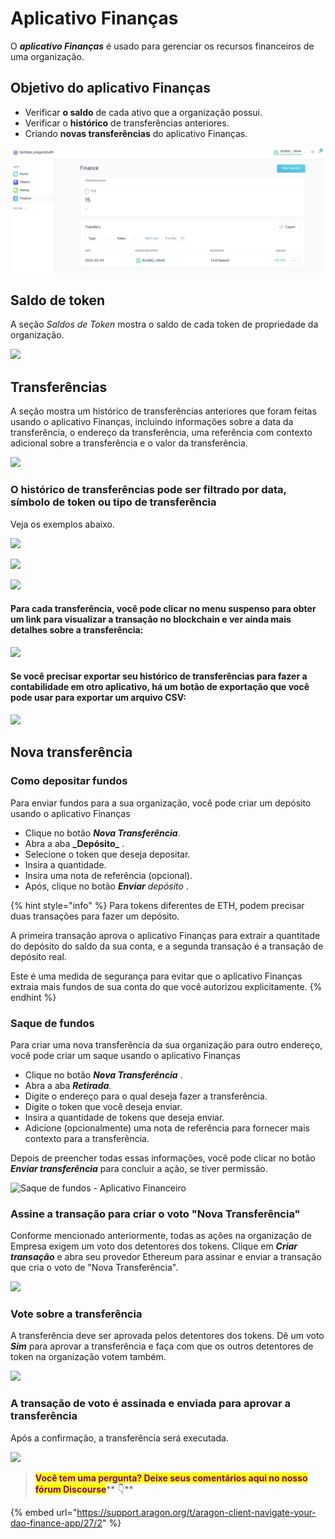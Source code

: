 # Aplicativo Finanças

O _**aplicativo Finanças**_ é usado para gerenciar os recursos financeiros de uma organização.

## Objetivo do aplicativo Finanças <a href="#purpose-of-the-finance-app" id="purpose-of-the-finance-app"></a>

* Verificar **o saldo** de cada ativo que a organização possui.
* Verificar o **histórico** de transferências anteriores.
* Criando **novas transferências** do aplicativo Finanças.

![](<../../../../.gitbook/assets/Schermata 2022-02-09 alle 09.52.02.png>)

## **Saldo de token** <a href="#token-balance" id="token-balance"></a>

A seção _Saldos de Token_ mostra o saldo de cada token de propriedade da organização.

![](https://d33v4339jhl8k0.cloudfront.net/docs/assets/5c98a4fe0428633d2cf3fcf7/images/5d8a62772c7d3a7e9ae190b0/file-eLUV9SRU2y.png)

## **Transferências** <a href="#transfers" id="transfers"></a>

A seção mostra um histórico de transferências anteriores que foram feitas usando o aplicativo Finanças, incluindo informações sobre a data da transferência, o endereço da transferência, uma referência com contexto adicional sobre a transferência e o valor da transferência.

![](https://d33v4339jhl8k0.cloudfront.net/docs/assets/5c98a4fe0428633d2cf3fcf7/images/5d8a62832c7d3a7e9ae190b1/file-5lFKotQ4xB.png)

### O histórico de transferências pode ser filtrado por data, símbolo de token ou tipo de transferência <a href="#the-transfer-history-can-be-filtered-by-date-token-symbol-or-transfer-type" id="the-transfer-history-can-be-filtered-by-date-token-symbol-or-transfer-type"></a>

Veja os exemplos abaixo.

![](https://d33v4339jhl8k0.cloudfront.net/docs/assets/5c98a4fe0428633d2cf3fcf7/images/5d8a629604286364bc8f80c5/file-TXwf7noy6I.png)

![](https://d33v4339jhl8k0.cloudfront.net/docs/assets/5c98a4fe0428633d2cf3fcf7/images/5d8a62a52c7d3a7e9ae190b8/file-HWRr2HXIlA.png)

![](https://d33v4339jhl8k0.cloudfront.net/docs/assets/5c98a4fe0428633d2cf3fcf7/images/5d8a62b62c7d3a7e9ae190b9/file-vWgrnBRGM4.png)

#### Para cada transferência, você pode clicar no menu suspenso para obter um link para visualizar a transação no blockchain e ver ainda mais detalhes sobre a transferência: <a href="#for-each-transfer-you-can-click-on-the-drop-down-menu-to-get-a-link-to-view-the-transaction-on-the-b" id="for-each-transfer-you-can-click-on-the-drop-down-menu-to-get-a-link-to-view-the-transaction-on-the-b"></a>

![](https://d33v4339jhl8k0.cloudfront.net/docs/assets/5c98a4fe0428633d2cf3fcf7/images/5d8a62c904286364bc8f80cc/file-Puf5b59tKe.png)

#### Se você precisar exportar seu histórico de transferências para fazer a contabilidade em otro aplicativo, há um botão de exportação que você pode usar para exportar um arquivo CSV: <a href="#if-you-need-to-export-your-transfer-history-for-accounting-in-a-separate-app-theres-an-export-button" id="if-you-need-to-export-your-transfer-history-for-accounting-in-a-separate-app-theres-an-export-button"></a>

![](https://d33v4339jhl8k0.cloudfront.net/docs/assets/5c98a4fe0428633d2cf3fcf7/images/5d8a62e604286364bc8f80ce/file-wgYMOA7KJK.png)

## **Nova transferência** <a href="#new-transfer" id="new-transfer"></a>

### **Como depositar fundos** <a href="#deposit-funds" id="deposit-funds"></a>

Para enviar fundos para a sua organização, você pode criar um depósito usando o aplicativo Finanças

* Clique no botão _**Nova Transferência**_.
* Abra a aba **\_Depósito\_** .
* Selecione o token que deseja depositar.
* Insira a quantidade.
* Insira uma nota de referência (opcional).
* Após, clique no botão _**Enviar** depósito_ .

{% hint style="info" %}
Para tokens diferentes de ETH, podem precisar duas transações para fazer um depósito.

A primeira transação aprova o aplicativo Finanças para extrair a quantitade do depósito do saldo da sua conta, e a segunda transação é a transação de depósito real.

Este é uma medida de segurança para evitar que o aplicativo Finanças extraia mais fundos de sua conta do que você autorizou explicitamente.
{% endhint %}

### **Saque de fundos** <a href="#withdrawal-funds" id="withdrawal-funds"></a>

Para criar uma nova transferência da sua organização para outro endereço, você pode criar um saque usando o aplicativo Finanças

* Clique no botão _**Nova Transferência**_ .
* Abra a aba _**Retirada**_.
* Digite o endereço para o qual deseja fazer a transferência.
* Digite o token que você deseja enviar.
* Insira a quantidade de tokens que deseja enviar.
* Adicione (opcionalmente) uma nota de referência para fornecer mais contexto para a transferência.

Depois de preencher todas essas informações, você pode clicar no botão _**Enviar transferência**_ para concluir a ação, se tiver permissão.

![Saque de fundos - Aplicativo Financeiro](https://d33v4339jhl8k0.cloudfront.net/docs/assets/5c98a4fe0428633d2cf3fcf7/images/5d8a63252c7d3a7e9ae190c4/file-L9njobkDLU.png)

### **Assine a transação para criar o voto "Nova Transferência"** <a href="#sign-the-transaction-to-create-the-new-transfer-vote" id="sign-the-transaction-to-create-the-new-transfer-vote"></a>

Conforme mencionado anteriormente, todas as ações na organização de Empresa exigem um voto dos detentores dos tokens. Clique em _**Criar transação**_ e abra seu provedor Ethereum para assinar e enviar a transação que cria o voto de "Nova Transferência".

![](https://lh3.googleusercontent.com/UXQwChFz66jOLkHe2GvPoJ\_dTc0dWafDE1aUsgS6GVP47AlL\_RNwSvBTLzZqQDq4M8rxpts6acwsYr2MIO4dRBwjJ6S56h8G1-w9f5c\_FJAK8usZabmT5WbQvR5bqCCXPr-fiGiX)

### **Vote sobre a transferência** <a href="#vote-on-the-transfer" id="vote-on-the-transfer"></a>

A transferência deve ser aprovada pelos detentores dos tokens. Dê um voto _**Sim**_ para aprovar a transferência e faça com que os outros detentores de token na organização votem também.

![](https://lh3.googleusercontent.com/BYjI\_u7oOJgw6s6\_0IVRxQy\_AAkEHiuc8aQes9a71HZNEknuNwO8FttrpeszbMIXY2j6AV7FfytR-eUi4Y\_eoILA\_WGjHiCz1cYasmUfj\_A0uhmod3bkh1ezWT6IhfP0GmyFmVG7)

### **A transação de voto é assinada e enviada para aprovar a transferência** <a href="#the-vote-transaction-is-signed-and-sent-to-approve-the-transfer" id="the-vote-transaction-is-signed-and-sent-to-approve-the-transfer"></a>

Após a confirmação, a transferência será executada.

![](https://lh4.googleusercontent.com/C86GPoGAqAHhOiN-534hCWcWFeLBfwv3gsnEZ\_aXKwbYeaj67c8nNnvb3\_AK5fEAwPm03a-btdc-mLNkdy\_u-ezuZQG-g7iAvtjfHFoBmZxpYLoukXi7FT88VWifr79\_L21sGjxC)

> <mark style="color:purple;">**Você tem uma pergunta? Deixe seus comentários aqui no nosso fórum Discourse**</mark>** 👇**

{% embed url="https://support.aragon.org/t/aragon-client-navigate-your-dao-finance-app/27/2" %}
